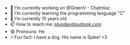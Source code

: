 - 🔭 I’m currently working on @GreenV - Chatmisc
- 🌱 I’m currently learning the programming language "C"
- 💬 I’m currently 15 years old
- 📫 How to reach me: plugdev@outlook.com
- 😄 Pronouns: He
- ⚡ Fun fact: I have a dog. His name is Spike! <3

